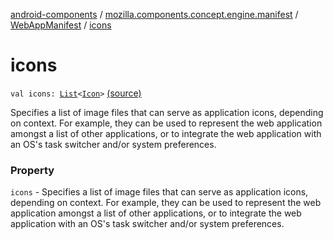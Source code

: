 [android-components](../../index.md) / [mozilla.components.concept.engine.manifest](../index.md) / [WebAppManifest](index.md) / [icons](./icons.md)

# icons

`val icons: `[`List`](https://kotlinlang.org/api/latest/jvm/stdlib/kotlin.collections/-list/index.html)`<`[`Icon`](-icon/index.md)`>` [(source)](https://github.com/mozilla-mobile/android-components/blob/master/components/concept/engine/src/main/java/mozilla/components/concept/engine/manifest/WebAppManifest.kt#L56)

Specifies a list of image files that can serve as application icons, depending on context. For
example, they can be used to represent the web application amongst a list of other applications, or to integrate the
web application with an OS's task switcher and/or system preferences.

### Property

`icons` - Specifies a list of image files that can serve as application icons, depending on context. For
example, they can be used to represent the web application amongst a list of other applications, or to integrate the
web application with an OS's task switcher and/or system preferences.